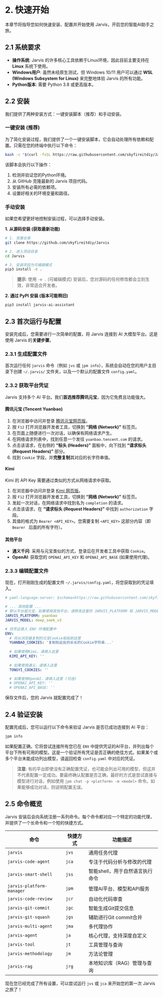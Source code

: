 # 2. 快速开始

本章节将指导您如何快速安装、配置并开始使用 Jarvis，开启您的智能AI助手之旅。

## 2.1 系统要求

-   **操作系统**: Jarvis 的许多核心工具依赖于Linux环境，因此目前主要支持在 **Linux** 系统下使用。
-   **Windows用户**: 虽然未经原生测试，但 Windows 10/11 用户可以通过 **WSL (Windows Subsystem for Linux)** 来完整地体验 Jarvis 的所有功能。
-   **Python版本**: 需要 Python 3.8 或更高版本。

## 2.2 安装

我们提供了两种安装方式：一键安装脚本（推荐）和手动安装。

### 一键安装 (推荐)

为了简化安装过程，我们提供了一个一键安装脚本，它会自动处理所有依赖和配置。只需在您的终端中执行以下命令：

```bash
bash -c "$(curl -fsSL https://raw.githubusercontent.com/skyfireitdiy/Jarvis/main/scripts/install.sh)"
```

该脚本会执行以下操作：
1.  检测并验证您的Python环境。
2.  从 GitHub 克隆最新的 Jarvis 项目代码。
3.  安装所有必需的依赖项。
4.  设置好相关的环境变量和路径。

### 手动安装

如果您希望更好地控制安装过程，可以选择手动安装。

**1. 从源码安装 (获取最新功能)**

```bash
# 1. 克隆仓库
git clone https://github.com/skyfireitdiy/Jarvis

# 2. 进入项目目录
cd Jarvis

# 3. 安装项目为可编辑模式
pip3 install -e .
```
> **提示**: 使用 `-e .` (可编辑模式) 安装后，您对源码的任何修改都会立刻生效，非常适合开发者。

**2. 通过 PyPI 安装 (版本可能稍旧)**

```bash
pip3 install jarvis-ai-assistant
```

## 2.3 首次运行与配置

安装完成后，您需要进行一次简单的配置，将 Jarvis 连接到 AI 大模型平台。这是使用 Jarvis 的**关键步骤**。

### 2.3.1 生成配置文件

首次运行任何 `jarvis` 命令（例如 `jvs` 或 `jpm info`），系统会自动在您的用户主目录下创建 `~/.jarvis/` 文件夹，以及一个默认的配置文件 `config.yaml`。

### 2.3.2 获取平台凭证

Jarvis 支持多个 AI 平台。我们**首选推荐腾讯元宝**，因为它免费且功能强大。

#### 腾讯元宝 (Tencent Yuanbao)

1.  在浏览器中访问并登录 [腾讯元宝网页版](https://yuanbao.tencent.com/)。
2.  按 `F12` 打开浏览器开发者工具，切换到 **“网络 (Network)”** 标签页。
3.  在页面上随便进行一次对话，以确保有网络请求产生。
4.  在网络请求列表中，找到任意一个发往 `yuanbao.tencent.com` 的请求。
5.  点击该请求，在右侧的 **“标头 (Headers)”** 面板中，向下找到 **“请求标头 (Request Headers)”** 部分。
6.  找到 `Cookie` 字段，并**完整复制**其对应的长字符串值。

#### Kimi
Kimi 的 API Key 需要通过类似的方式从网络请求中获取。

1.  在浏览器中访问并登录 [Kimi 网页版](https://kimi.moonshot.cn/)。
2.  按 `F12` 打开浏览器开发者工具，切换到 **“网络 (Network)”** 标签页。
3.  发起一次对话，在网络请求中找到名为 `completion` 的请求。
4.  点击该请求，在 **“请求标头 (Request Headers)”** 中找到 `authorization` 字段。
5.  其值的格式为 `Bearer <API_KEY>`。您需要复制 `<API_KEY>` 这部分内容（即 `Bearer ` 后面的所有字符）。

#### 其他平台

-   **通义千问**: 采用与元宝类似的方式，登录后在开发者工具中获取 `Cookie`。
-   **OpenAI**: 获取您的 `OPENAI_API_KEY` 和 `OPENAI_API_BASE` (如果使用代理)。

### 2.3.3 编辑配置文件

现在，打开刚刚生成的配置文件 `~/.jarvis/config.yaml`，将您获取到的凭证填入。

```yaml
# yaml-language-server: $schema=https://raw.githubusercontent.com/skyfireitdiy/Jarvis/main/docs/schema/config.schema.json

# ... 其他配置 ...
# 默认平台是元宝，如果使用其他平台，请修改这里的 JARVIS_PLATFORM 和 JARVIS_MODEL
JARVIS_PLATFORM: yuanbao
JARVIS_MODEL: deep_seek_v3

# 将凭证填入 ENV 环境配置中
ENV:
  # 将从浏览器复制的元宝Cookie粘贴到这里
  YUANBAO_COOKIES: '复制到此处的长长的Cookie字符串...'
  
  # 如果使用Kimi，请填入这里
  KIMI_API_KEY: ''
  
  # 如果使用通义，请填入这里
  TONGYI_COOKIES: ''

  # 如果使用OpenAI，请填入这里 (可选)
  # OPENAI_API_KEY: ''
  # OPENAI_API_BASE: ''
```

保存文件后，您的 Jarvis 就配置完成了！

## 2.4 验证安装

配置完成后，您可以运行以下命令来验证 Jarvis 是否已成功连接到 AI 平台：

```bash
jpm info
```

如果配置正确，它将尝试连接所有您已在 `ENV` 中提供凭证的AI平台，并列出每个平台下所有可用的模型。这是一个验证所有凭证是否正确的绝佳方式。如果某个或多个平台未能成功列出模型，请返回检查 `config.yaml` 中对应的凭证。

> **注意**: 有的平台即使没有正确配置凭证，也可能会列出可用的模型，但这并不代表配置一定成功。要最终确认配置是否正确，最好的方式是尝试直接与模型进行对话，例如使用 `jpm chat -p <platform> -m <model>` 命令。如果能够成功对话，则说明配置无误。

## 2.5 命令概览

Jarvis 安装后会向系统注册一系列命令。每个命令都对应一个特定的功能代理，并提供了一个长命令和一个短的快捷方式。

| 命令                       | 快捷方式 | 功能描述                               |
| -------------------------- | -------- | -------------------------------------- |
| `jarvis`                   | `jvs`    | 通用任务代理                           |
| `jarvis-code-agent`        | `jca`    | 专注于代码分析与修改的代理             |
| `jarvis-smart-shell`       | `jss`    | 智能shell，用于自然语言执行命令      |
| `jarvis-platform-manager`  | `jpm`    | 管理AI平台、模型和API服务            |
| `jarvis-code-review`       | `jcr`    | 自动化代码审查                         |
| `jarvis-git-commit`        | `jgc`    | 智能生成Git提交信息                  |
| `jarvis-git-squash`        | `jgs`    | 辅助进行Git commit合并               |
| `jarvis-multi-agent`       | `jma`    | 多代理协作                             |
| `jarvis-agent`             | `ja`     | 核心代理，支持深度自定义               |
| `jarvis-tool`              | `jt`     | 工具管理与查询                         |
| `jarvis-methodology`       | `jm`     | 方法论管理                             |
| `jarvis-rag`               | `jrg`    | 本地知识库（RAG）管理与查询          |

现在您已经完成了所有设置，可以尝试运行 `jvs` 或 `jca` 来开始您的第一次 Jarvis 之旅了！
